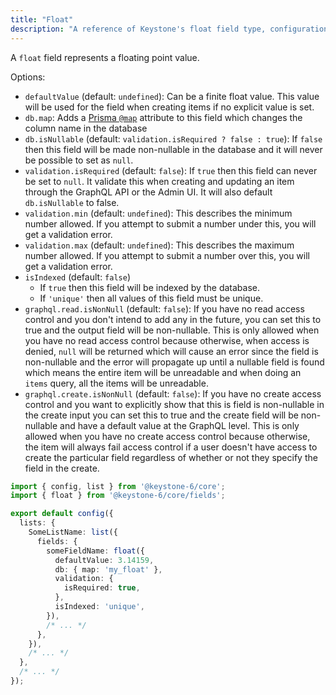 ```yaml
---
title: "Float"
description: "A reference of Keystone's float field type, configuration and options."
---
```


A `float` field represents a floating point value.

Options:

- `defaultValue` (default: `undefined`): Can be a finite float value.
  This value will be used for the field when creating items if no explicit value is set.
- `db.map`: Adds a [Prisma `@map`](https://www.prisma.io/docs/reference/api-reference/prisma-schema-reference#map) attribute to this field which changes the column name in the database
- `db.isNullable` (default: `validation.isRequired ? false : true`): If `false` then this field will be made non-nullable in the database and it will never be possible to set as `null`.
- `validation.isRequired` (default: `false`): If `true` then this field can never be set to `null`.
  It validate this when creating and updating an item through the GraphQL API or the Admin UI.
  It will also default `db.isNullable` to false.
- `validation.min` (default: `undefined`): This describes the minimum number allowed. If you attempt to submit a number under this, you will get a validation error.
- `validation.max` (default: `undefined`): This describes the maximum number allowed. If you attempt to submit a number over this, you will get a validation error.
- `isIndexed` (default: `false`)
  - If `true` then this field will be indexed by the database.
  - If `'unique'` then all values of this field must be unique.
- `graphql.read.isNonNull` (default: `false`): If you have no read access control and you don't intend to add any in the future,
  you can set this to true and the output field will be non-nullable. This is only allowed when you have no read access control because otherwise,
  when access is denied, `null` will be returned which will cause an error since the field is non-nullable and the error
  will propagate up until a nullable field is found which means the entire item will be unreadable and when doing an `items` query, all the items will be unreadable.
- `graphql.create.isNonNull` (default: `false`): If you have no create access control and you want to explicitly show that this is field is non-nullable in the create input
  you can set this to true and the create field will be non-nullable and have a default value at the GraphQL level.
  This is only allowed when you have no create access control because otherwise, the item will always fail access control
  if a user doesn't have access to create the particular field regardless of whether or not they specify the field in the create.

```typescript
import { config, list } from '@keystone-6/core';
import { float } from '@keystone-6/core/fields';

export default config({
  lists: {
    SomeListName: list({
      fields: {
        someFieldName: float({
          defaultValue: 3.14159,
          db: { map: 'my_float' },
          validation: {
            isRequired: true,
          },
          isIndexed: 'unique',
        }),
        /* ... */
      },
    }),
    /* ... */
  },
  /* ... */
});
```
